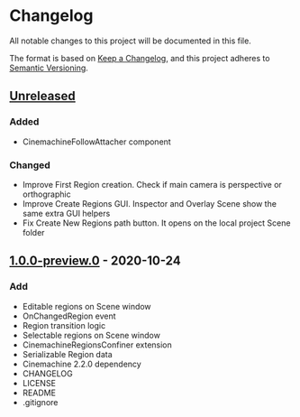 # Changelog
All notable changes to this project will be documented in this file.

The format is based on [Keep a Changelog](https://keepachangelog.com/en/1.0.0/),
and this project adheres to [Semantic Versioning](https://semver.org/spec/v2.0.0.html).

## [Unreleased]
### Added
- CinemachineFollowAttacher component
### Changed
- Improve First Region creation. Check if main camera is perspective or orthographic
- Improve Create Regions GUI. Inspector and Overlay Scene show the same extra GUI helpers
- Fix Create New Regions path button. It opens on the local project Scene folder

## [1.0.0-preview.0] - 2020-10-24
### Add
- Editable regions on Scene window
- OnChangedRegion event
- Region transition logic
- Selectable regions on Scene window
- CinemachineRegionsConfiner extension
- Serializable Region data
- Cinemachine 2.2.0 dependency
- CHANGELOG
- LICENSE
- README
- .gitignore

[Unreleased]: https://bitbucket.org/nostgameteam/cinemachine-regions/branches/compare/master%0D1.0.0-preview.0
[1.0.0-preview.0]: https://bitbucket.org/nostgameteam/cinemachine-regions/src/1.0.0-preview.0/